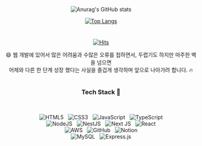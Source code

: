 <div align=center>

![Anurag's GitHub stats](https://github-readme-stats.vercel.app/api?username=phone001&show_icons=true&theme=onedark)

[![Top Langs](https://github-readme-stats.vercel.app/api/top-langs/?username=MinHyeokChoco&layout=donut-vertical)](https://github.com/anuraghazra/github-readme-stats)

#  <p align=center>
[![Hits](https://hits.seeyoufarm.com/api/count/incr/badge.svg?url=https%3A%2F%2Fgithub.com%2FMinhyeokChoco&count_bg=%2379C83D&title_bg=%23555555&icon=&icon_color=%23E7E7E7&title=hits&edge_flat=false)](https://hits.seeyoufarm.com)

😄 웹 개발에 있어서 많은 어려움과 수많은 오류를 접하면서, 두렵기도 하지만 마주한 벽을 넘으면 <br>
    어제와 다른 한 단계 성장 했다는 사실을 즐겁게 생각하며 앞으로 나아가려 합니다. 🔥
#
<h3> Tech Stack 👀 </h3>
<br>

![HTML5](https://img.shields.io/badge/html5-%23E34F26.svg?style=for-the-badge&logo=html5&logoColor=white)&nbsp;&nbsp;
![CSS3](https://img.shields.io/badge/css3-%231572B6.svg?style=for-the-badge&logo=css3&logoColor=white)&nbsp;&nbsp;
![JavaScript](https://img.shields.io/badge/javascript-%23323330.svg?style=for-the-badge&logo=javascript&logoColor=%23F7DF1E)&nbsp;&nbsp;
![TypeScript](https://img.shields.io/badge/typescript-%23007ACC.svg?style=for-the-badge&logo=typescript&logoColor=white)<br>
![NodeJS](https://img.shields.io/badge/node.js-6DA55F?style=for-the-badge&logo=node.js&logoColor=white)&nbsp;&nbsp;
![NestJS](https://img.shields.io/badge/nestjs-%23E0234E.svg?style=for-the-badge&logo=nestjs&logoColor=white)&nbsp;&nbsp;
![Next JS](https://img.shields.io/badge/Next-black?style=for-the-badge&logo=next.js&logoColor=white)&nbsp;&nbsp;
![React](https://img.shields.io/badge/react-%2320232a.svg?style=for-the-badge&logo=react&logoColor=%2361DAFB)<br>
![AWS](https://img.shields.io/badge/AWS-%23FF9900.svg?style=for-the-badge&logo=amazon-aws&logoColor=white)&nbsp;&nbsp;
![GitHub](https://img.shields.io/badge/github-%23121011.svg?style=for-the-badge&logo=github&logoColor=white)&nbsp;&nbsp;
![Notion](https://img.shields.io/badge/Notion-%23000000.svg?style=for-the-badge&logo=notion&logoColor=white)<br>
![MySQL](https://img.shields.io/badge/mysql-4479A1.svg?style=for-the-badge&logo=mysql&logoColor=white)&nbsp;&nbsp;
![Express.js](https://img.shields.io/badge/express.js-%23404d59.svg?style=for-the-badge&logo=express&logoColor=%2361DAFB)

</div>

<!--
**MinhyeokChoco/MinhyeokChoco** is a ✨ _special_ ✨ repository because its `README.md` (this file) appears on your GitHub profile.

Here are some ideas to get you started:

- 🔭 I’m currently working on ...
- 🌱 I’m currently learning ...
- 👯 I’m looking to collaborate on ...
- 🤔 I’m looking for help with ...
- 💬 Ask me about ...
- 📫 How to reach me: ...
- 😄 Pronouns: ...
- ⚡ Fun fact: ...
-->
